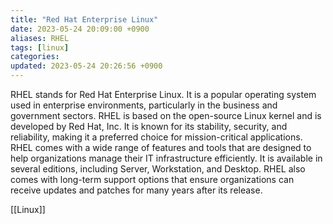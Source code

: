 ```yaml
---
title: "Red Hat Enterprise Linux"
date: 2023-05-24 20:09:00 +0900
aliases: RHEL
tags: [linux]
categories: 
updated: 2023-05-24 20:26:56 +0900
---
```


RHEL stands for Red Hat Enterprise Linux. It is a popular operating system used in enterprise environments, particularly in the business and government sectors. RHEL is based on the open-source Linux kernel and is developed by Red Hat, Inc. It is known for its stability, security, and reliability, making it a preferred choice for mission-critical applications. RHEL comes with a wide range of features and tools that are designed to help organizations manage their IT infrastructure efficiently. It is available in several editions, including Server, Workstation, and Desktop. RHEL also comes with long-term support options that ensure organizations can receive updates and patches for many years after its release.

[[Linux]]
